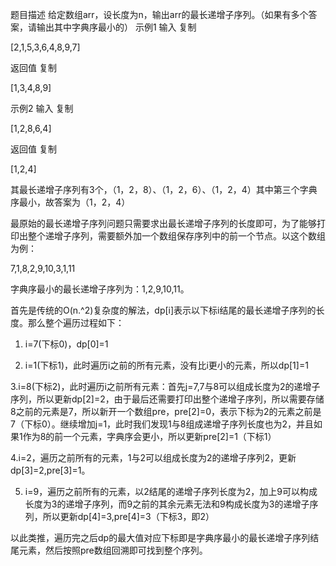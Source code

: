 题目描述
给定数组arr，设长度为n，输出arr的最长递增子序列。（如果有多个答案，请输出其中字典序最小的）
示例1
输入
复制

[2,1,5,3,6,4,8,9,7]

返回值
复制

[1,3,4,8,9]

示例2
输入
复制

[1,2,8,6,4]

返回值
复制

[1,2,4]



其最长递增子序列有3个，（1，2，8）、（1，2，6）、（1，2，4）其中第三个字典序最小，故答案为（1，2，4）

最原始的最长递增子序列问题只需要求出最长递增子序列的长度即可，为了能够打印出整个递增子序列，需要额外加一个数组保存序列中的前一个节点。以这个数组为例：

7,1,8,2,9,10,3,1,11

字典序最小的最长递增子序列为：1,2,9,10,11。

首先是传统的O(n.^2)复杂度的解法，dp[i]表示以下标i结尾的最长递增子序列的长度。那么整个遍历过程如下：

1. i=7(下标0)，dp[0]=1

2. i=1(下标1)，此时遍历i之前的所有元素，没有比i更小的元素，所以dp[1]=1

3.i=8(下标2)，此时遍历i之前所有元素：首先j=7,7与8可以组成长度为2的递增子序列，所以更新dp[2]=2，由于最后还需要打印出整个递增子序列，所以需要存储8之前的元素是7，所以新开一个数组pre，pre[2]=0，表示下标为2的元素之前是7（下标0）。继续增加j=1，此时我们发现1与8组成递增子序列长度也为2，并且如果1作为8的前一个元素，字典序会更小，所以更新pre[2]=1（下标1）

4.i=2，遍历之前所有的元素，1与2可以组成长度为2的递增子序列2，更新dp[3]=2,pre[3]=1。

5. i=9，遍历之前所有的元素，以2结尾的递增子序列长度为2，加上9可以构成长度为3的递增子序列，而9之前的其余元素无法和9构成长度为3的递增子序列，所以更新dp[4]=3,pre[4]=3（下标3，即2）

以此类推，遍历完之后dp的最大值对应下标即是字典序最小的最长递增子序列结尾元素，然后按照pre数组回溯即可找到整个序列。